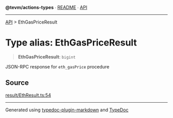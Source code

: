**@tevm/actions-types** ∙ [README](../README.md) ∙ [API](../API.md)

***

[API](../API.md) > EthGasPriceResult

# Type alias: EthGasPriceResult

> **EthGasPriceResult**: `bigint`

JSON-RPC response for `eth_gasPrice` procedure

## Source

[result/EthResult.ts:54](https://github.com/evmts/tevm-monorepo/blob/main/packages/actions-types/src/result/EthResult.ts#L54)

***
Generated using [typedoc-plugin-markdown](https://www.npmjs.com/package/typedoc-plugin-markdown) and [TypeDoc](https://typedoc.org/)
